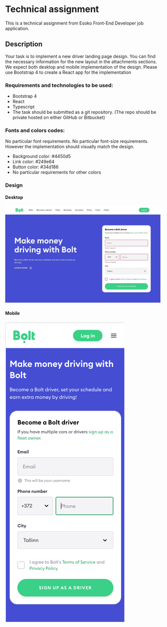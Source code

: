 # Technical assignment

This is a technical assignment from Esoko Front-End Developer job application.

## Description

Your task is to implement a new driver landing page design. You can find the necessary information for the new layout in the attachments sections. We expect both desktop and mobile implementation of the design. Please use Bootstrap 4 to create a React app for the implementation

### Requirements and technologies to be used:

- Bootstrap 4
- React
- Typescript
- The task should be submitted as a git repository. (The repo should be private hosted on either GitHub or Bitbucket)

### Fonts and colors codes:

No particular font requirements. No particular font-size requirements. However the implementation should visually match the design.

- Background color: #4450d5
- Link color: #249e64
- Button color: #34d186
- No particular requirements for other colors

### Design

#### Desktop

<img src="./design/desktop.jpg" />

#### Mobile

<img src="./design/mobile-b.png" />
